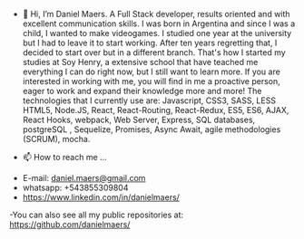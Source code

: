 - 👋 Hi, I’m Daniel Maers. A Full Stack developer, results oriented and with excellent communication skills. I was born in Argentina and since I was a child, I wanted to make videogames. I studied one year at the university but I had to leave it to start working. After ten years regretting that, I decided to start over but in a different branch.
That's how I started my studies at Soy Henry, a extensive school that have teached me everything I can do right now, but I still want to learn more. 
If you are interested in working with me, you will find in me a proactive person, eager to work and expand their knowledge more and more! The technologies that I currently use are: Javascript, CSS3, SASS, LESS HTML5, Node.JS, React, React-Routing, React-Redux, ES5, ES6, AJAX, React Hooks, webpack, Web Server, Express, SQL databases, postgreSQL , Sequelize, Promises, Async Await, agile methodologies (SCRUM), mocha.

- 📫 How to reach me ...
+ E-mail: daniel.maers@gmail.com
+ whatsapp: +543855309804
+ https://www.linkedin.com/in/danielmaers/

-You can also see all my public repositories at:
https://github.com/danielmaers/

  
<!---
danielmaers/danielmaers is a ✨ special ✨ repository because its `README.md` (this file) appears on your GitHub profile.
You can click the Preview link to take a look at your changes.
--->
